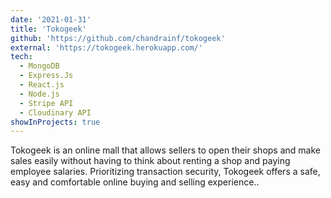 ```yaml
---
date: '2021-01-31'
title: 'Tokogeek'
github: 'https://github.com/chandrainf/tokogeek'
external: 'https://tokogeek.herokuapp.com/'
tech:
  - MongoDB
  - Express.Js
  - React.js
  - Node.js
  - Stripe API
  - Cloudinary API
showInProjects: true
---
```


Tokogeek is an online mall that allows sellers to open their shops and make sales easily without having to think about renting a shop and paying employee salaries. Prioritizing transaction security, Tokogeek offers a safe, easy and comfortable online buying and selling experience..
